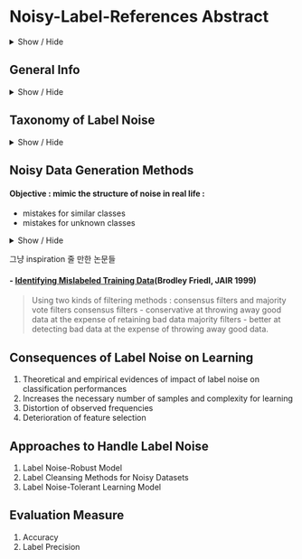 # Noisy-Label-References Abstract

<details>
  <summary>Show / Hide</summary>
  


</details>


## General Info
<details>
  <summary>Show / Hide</summary>
  
* [Learning with Label Noise Github Page](https://github.com/subeeshvasu/Awesome-Learning-with-Label-Noise)
* [Class Noise vs. Attribute Noise : A Quantitative Study of Their Impacts](http://www.cse.fau.edu/~xqzhu/papers/AIR.Zhu.2004.Noise.pdf)(Zhu, AI Review 2004)
* [Classification in the Presence of Label Noise: A Survey](https://ieeexplore.ieee.org/stamp/stamp.jsp?tp=&arnumber=6685834)(Frenay, IEEE 2014)

</details>

## Taxonomy of Label Noise
<details>
  <summary>Show / Hide</summary>
  
  According to the classification of label noise in [Classification in the Presence of Label Noise: A Survey](https://ieeexplore.ieee.org/stamp/stamp.jsp?tp=&arnumber=6685834)(Frenay, IEEE 2014)
  
#### 1. NCAR - Noisy Completely at Random Model
> - the occurrence of an error E is independent of the other random variables, including the true class itself
> - biased coin of noise rate / fair dice to choose wrong label
> - uniform label noise

#### 2. NAR - Noisy at Random Model
> - probability of error depends on the true class Y, but still independent of X
> - allows modeling asymmetric label noise, when instances from certain classes are more prone to be mislabeled.
> - NCAR label noise is a special case of NAR label noise.
> ex.) arbitrary labeling matrices & pairwise label noise
> - pairwise label noise : Two classes c1 and c2 are selected. Each instance of class c1 has a probability to be incorrectly labeled as c2 and vice versa. For this label noise, only two nondiagonal entries of the labeling matrix are nonzero.

NCAR and NAR considers that the label noise affects all instances with no distinction. -> not realistic\
Samples may be more likely mislabeled when they are similar to instances of another class.\
More difficult samples or low density (low encountered cases) may have higher chances of mislabeling.

#### 3. NNAR - Noisy Not at Random Model
> - the occurrence of an error E is dependent on both variables X and Y,(mislabeling is more probable for certain classes and in certain regions of the X space.)
> - The most general case of label noise.
> - feature dependent한 경우(NNAR)와 feature independent한 경우(NCAR & NAR)의 경우로 나눌 수 있음.

</details>

## Noisy Data Generation Methods

#### Objective : mimic the structure of noise in real life :
* mistakes for similar classes 
* mistakes for unknown classes


<details>
  <summary>Show / Hide</summary>
  
  #### - [Learning with Biased Complementary Labels](https://arxiv.org/pdf/1711.09535.pdf) (Yu, ECCV 2018)
<details>
  <summary> Details </summary>
 
 >Where Y and Ybar is true and complementary labels, previous methods implicitly assume that 
 P(Y¯ = i|Y = j), ∀i ≠ j are identical, which is not true in practice because humans are biased toward their own experience.(표범만 봤던 사람은 치타를 봐도 표범이라고 label함) Therefore the transition probabilities should be different.
 
>Uses **complementary label** which specifies a class that an object does not belong to. Complementary labels are sometimes easily obtainable, especially when the class set is relatively large. Given an observation in multi-class classifcation, identifying a class label that is incorrect for the observation is often much easier than identifying the true label.\
>(맞는 거 하나를 고르는 것보다 확실히 답이 아닌 하나를 고르는 labeling이 난이도가 낮음. 이를 이용해서 학습하려는 시도)

>**Method** : 확실히 틀린 class 하나를 빼고 나머지 9개에 대해 :

> 1. uniform probability
> 2. without 0 (3그룹으로 나누어서 합이 1이되게끔 0.2 0.1 0.033)
> 3. with 0 (3개 label 골라서 합이 1이 되게끔)

>related to [Learning from Complementary Labels](https://arxiv.org/pdf/1705.07541.pdf) (Ishida, NIPS 2017)
>label noise가 각 사람의 경험의 차이에 의해 많이 일어나는데, 이를 해결하기 위한 방안으로 complementary label 제시.
> -> true class에 영향을 받는 NAR

</details>


#### - [Co-teaching: Robust Training of Deep Neural Networks with Extremely Noisy Labels](https://arxiv.org/pdf/1804.06872.pdf) (Han, NIPS 2018)
<details>
  <summary> Details </summary>
  
  > Uses **pair flipping** and **symmetric flipping**. Pair flipping refers to a case where a certain label is misclassified to a certain label since it's similar(but doesn't imply similarity in a way that two classes are paired). Symmetric flipping refers to a case where a label is not identified, so it is given any other random label
 
 > **How pair flipping is defined in this paper is different. Survey에서 말하는 pair flipping하고는 차이가 있음.** 
 > 'Coteaching pair flipping' method is not realistic in a way that two labels are just matched randomly, not according to how similar they look like so that people might make mistakes.
 > 개선 가능 지점.
 > label noise를 handling하는 많은 기법들이 NCAR, NAR 방법으로 만들어낸 noise 많이 사용을 하는데, 이는 사람이 만들어낸 noise랑은 차이가 많이 있을 수 있다. 이를 개선하기 위해 이런 종류의 noise모델을 제시한다.
 
 #### followed the noise generation method used in: 
> [Making Deep Neural Networks Robust to Label Noise: a Loss Correction Approach](http://openaccess.thecvf.com/content_cvpr_2017/papers/Patrini_Making_Deep_Neural_CVPR_2017_paper.pdf) (Patrini, CVPR 2017) - asymmetric, class-conditional noise, where each label y in the training set is flipped to ytilda while feature vectors are untouched. The noise transition matrix is row-stochastic and not necessarily symmetric across the classes.
 [github codes](https://github.com/giorgiop/loss-correction/blob/master/noise.py) 
 >- def noisify_mnist_asymmetric()
 
        # 1 <- 7    (automobile <- truck / Some trucks are mistaken as automobile)
        # 2 -> 7    (bird -> airplane)
        # 3 -> 8    (deer -> horse)
        # 5 <-> 6   (cat <-> dog)
        
        # 1 <- 7
        P[7, 7], P[7, 1] = 1. - n, n

        # 2 -> 7
        P[2, 2], P[2, 7] = 1. - n, n

        # 5 <-> 6
        P[5, 5], P[5, 6] = 1. - n, n
        P[6, 6], P[6, 5] = 1. - n, n

        # 3 -> 8
        P[3, 3], P[3, 8] = 1. - n, n
        
 >Noise Transition Matrix, P
 >(Coteaching의 pair flipping을 일부 label에 적용한 경우에 해당)
 
| |0 | 1 | 2 | 3 | 4 | 5 | 6 | 7 | 8 | 9 |
|---|---|:---|:---:|---:|---:|---:|---:|---:|---:|---:|
|0| 1|   |   |   |   |   |   |   |   |   |
|1|  | 1 |   |   |   |   |   |   |   |   |
|2|  |   |1-n|   |   |   |   | n |   |   |
|3|  |   |   |1-n|   |   |   |   | n |   |
|4|  |   |   |   | 1 |   |   |   |   |   |
|5|  |   |   |   |   |1-n| n |   |   |   |
|6|  |   |   |   |   | n |1-n|   |   |   |
|7|  | n |   |   |   |   |   |1-n|   |   |
|8|  |   |   |   |   |   |   |   | 1 |   |
|9|  |   |   |   |   |   |   |   |   | 1 |


CIFAR 100의 경우 Superclass 써서 조금 다른 방법
> 같은 superclass에 속하는 다른 class로 noise가 발생할 확률이 높다고 보고, superclass내의 class 끼리만 shuffle하는 방법.
> **NAR** - class pair 만들고 n의 확률로 서로에게 mapping해주는 pair-flipping. 
 
 
>[Training Deep Neural Networks on Noisy Labels with Bootstrapping](https://arxiv.org/pdf/1412.6596.pdf) (Reed, ICLR 2015)
>> Section 4.1 MNIST with Noisy Labels : Specifically, we used a **fixed random permutation** of the labels as visualized in figure 2, value on column is mapped to a value on row with some probability (didn't use CIFAR dataset)
 
        # 0 -> 2
        # 1 -> 5
        # 2 -> 4
        # ...

![Reed, ICLR 2015 Figure2](/img/Reed2015_Figure2.PNG)
 (original github code not available)\
->label을 sort해서 적용하면 coteaching pair flipping과 동일
>> **NAR**
 
>[Learning with Symmetric Label Noise: The Importance of Being Unhinged](https://arxiv.org/pdf/1505.07634.pdf) (van Rooyen, NIPS 2015)
 >>Symmetric label noise : where the learner observes samples from a distribution Dbar, which is a corruption of D where labels have some constant probability of being flipped. (Original Github Code Not Available)
 >> **NCAR**


</details>
 
#### - [Training deep neural-networks using a noise adaptation layer](https://openreview.net/pdf?id=H12GRgcxg) (Goldberger, ICLR 2017)
 > Case 1: noisy labels are only dependent on the correct labels
 
 > Case 2: noisy labels are dependent on the features in addition to the correct labels
 
 
#### [MentorNet]

#### []
 
#### - [Genre-based Decomposition of email class noise](http://delivery.acm.org/10.1145/1560000/1557070/p427-kolcz.pdf?ip=115.145.226.106&id=1557070&acc=ACTIVE%20SERVICE&key=0EC22F8658578FE1%2EB50D9BE1468BDDBD%2E4D4702B0C3E38B35%2E4D4702B0C3E38B35&__acm__=1569291337_66262b6ec3313a2ed5693aa62837814e)(Kolcz, ACM SIGKDD 2009)
 > Studies of data cleaning techniques often assume a uniform label noise model, however, which is seldom realized in practice.\
 > ... class noise can have substantial content specific bias. We also demonstrate that noise detection techniques based on classifier confidence tend to identify instances that human assessors are likely to label in error. 
>>**NNAR** 찾기 어려운데 이 논문의 경우 NNAR을 해결하기 위한 방법 제시.
  </details>

그냥 inspiration 줄 만한 논문들
#### - [Identifying Mislabeled Training Data](https://arxiv.org/pdf/1106.0219.pdf)(Brodley Friedl, JAIR 1999)
 > Using two kinds of filtering methods : consensus filters and majority vote filters
 > consensus filters - conservative at throwing away good data at the expense of retaining bad data
 > majority filters - better at detecting bad data at the expense of throwing away good data.


## Consequences of Label Noise on Learning
1. Theoretical and empirical evidences of impact of label noise on classification performances
2. Increases the necessary number of samples and complexity for learning
3. Distortion of observed frequencies
4. Deterioration of feature selection

## Approaches to Handle Label Noise
1. Label Noise-Robust Model
2. Label Cleansing Methods for Noisy Datasets
3. Label Noise-Tolerant Learning Model


## Evaluation Measure

1. Accuracy
2. Label Precision
